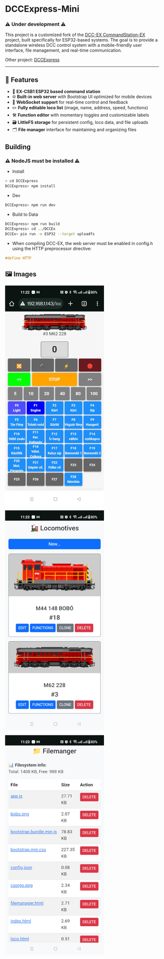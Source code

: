 # DCCExpress-Mini

### ⚠️ Under development ⚠️  
This project is a customized fork of the [DCC-EX CommandStation-EX](https://github.com/DCC-EX/CommandStation-EX) project, built specifically for ESP32-based systems. 
The goal is to provide a standalone wireless DCC control system with a mobile-friendly user interface, file management, and real-time communication.

Other project: [DCCExpress](https://github.com/jungervin/DCCExpress)

---

## 🚀 Features

- 🚂 **EX-CSB1 ESP32 based command station**
- 🌐 **Built-in web server** with Bootstrap UI optimized for mobile devices
- 📡 **WebSocket support** for real-time control and feedback
- ✏️ **Fully editable loco list** (image, name, address, speed, functions)
- 🛠️ **Function editor** with momentary toggles and customizable labels
- 🗃️ **LittleFS storage** for persistent config, loco data, and file uploads
- 🗂️ **File manager** interface for maintaining and organizing files

## Building
### ⚠️ NodeJS  must be installed ⚠️

* Install  
```bash 
> cd DCCExpress
DCCExpress> npm install
```

* Dev  
```bash
DCCExpress> npm run dev
```

* Build to Data  
```bash
DCCExpress> npm run build
DCCExpress> cd ../DCCEx
DCCEx> pio run -e ESP32 --target uploadfs
```

* When compiling DCC-EX, the web server must be enabled in config.h using the HTTP preprocessor directive:  
```cpp
#define HTTP
```

## 🖼️ Images
![](web/images/control.jpg)

![](web/images/locoeditor.jpg)

![](web/images/filemanager.jpg)


